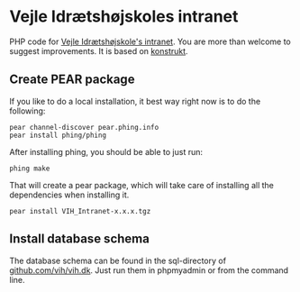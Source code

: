 Vejle Idrætshøjskoles intranet
==

PHP code for [Vejle Idrætshøjskole's intranet](http://vih.dk). You are more than welcome to suggest improvements. It is based on [konstrukt](http://konstrukt.dk).

Create PEAR package
--

If you like to do a local installation, it best way right now is to do the following:

    pear channel-discover pear.phing.info
    pear install phing/phing
    
After installing phing, you should be able to just run:

    phing make
    
That will create a pear package, which will take care of installing all the dependencies when installing it.

    pear install VIH_Intranet-x.x.x.tgz
    
Install database schema
--

The database schema can be found in the sql-directory of [github.com/vih/vih.dk](http://github.com/vih/vih.dk). Just run them in phpmyadmin or from the command line.